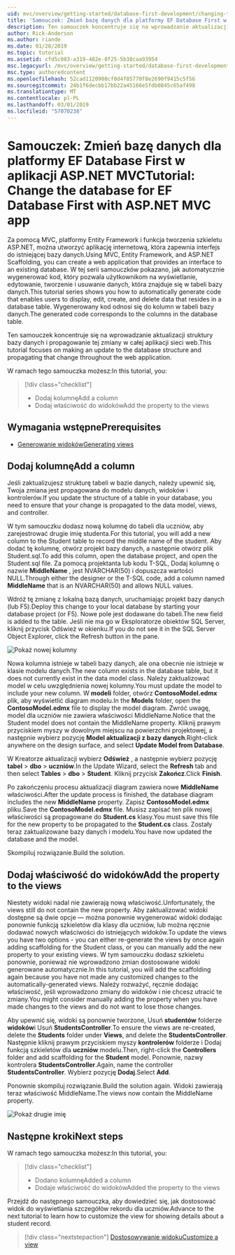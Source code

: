 ```yaml
---
uid: mvc/overview/getting-started/database-first-development/changing-the-database
title: 'Samouczek: Zmień bazę danych dla platformy EF Database First w aplikacji ASP.NET MVC'
description: Ten samouczek koncentruje się na wprowadzanie aktualizacji struktury bazy danych i propagowanie tej zmiany w całej aplikacji sieci web.
author: Rick-Anderson
ms.author: riande
ms.date: 01/28/2019
ms.topic: tutorial
ms.assetid: cfd5c083-a319-482e-8f25-5b38caa93954
msc.legacyurl: /mvc/overview/getting-started/database-first-development/changing-the-database
msc.type: authoredcontent
ms.openlocfilehash: 52cad1120908cf0d4f85770f8e2690f9415c5f56
ms.sourcegitcommit: 24b1f6decbb17bb22a45166e5fdb0845c65af498
ms.translationtype: MT
ms.contentlocale: pl-PL
ms.lasthandoff: 03/01/2019
ms.locfileid: "57070238"
---
```

# <a name="tutorial-change-the-database-for-ef-database-first-with-aspnet-mvc-app"></a><span data-ttu-id="be59e-103">Samouczek: Zmień bazę danych dla platformy EF Database First w aplikacji ASP.NET MVC</span><span class="sxs-lookup"><span data-stu-id="be59e-103">Tutorial: Change the database for EF Database First with ASP.NET MVC app</span></span>

<span data-ttu-id="be59e-104">Za pomocą MVC, platformy Entity Framework i funkcja tworzenia szkieletu ASP.NET, można utworzyć aplikację internetową, która zapewnia interfejs do istniejącej bazy danych.</span><span class="sxs-lookup"><span data-stu-id="be59e-104">Using MVC, Entity Framework, and ASP.NET Scaffolding, you can create a web application that provides an interface to an existing database.</span></span> <span data-ttu-id="be59e-105">W tej serii samouczków pokazano, jak automatycznie wygenerować kod, który pozwala użytkownikom na wyświetlanie, edytowanie, tworzenie i usuwanie danych, która znajduje się w tabeli bazy danych.</span><span class="sxs-lookup"><span data-stu-id="be59e-105">This tutorial series shows you how to automatically generate code that enables users to display, edit, create, and delete data that resides in a database table.</span></span> <span data-ttu-id="be59e-106">Wygenerowany kod odnosi się do kolumn w tabeli bazy danych.</span><span class="sxs-lookup"><span data-stu-id="be59e-106">The generated code corresponds to the columns in the database table.</span></span>

<span data-ttu-id="be59e-107">Ten samouczek koncentruje się na wprowadzanie aktualizacji struktury bazy danych i propagowanie tej zmiany w całej aplikacji sieci web.</span><span class="sxs-lookup"><span data-stu-id="be59e-107">This tutorial focuses on making an update to the database structure and propagating that change throughout the web application.</span></span>

<span data-ttu-id="be59e-108">W ramach tego samouczka możesz:</span><span class="sxs-lookup"><span data-stu-id="be59e-108">In this tutorial, you:</span></span>

> [!div class="checklist"]
> * <span data-ttu-id="be59e-109">Dodaj kolumnę</span><span class="sxs-lookup"><span data-stu-id="be59e-109">Add a column</span></span>
> * <span data-ttu-id="be59e-110">Dodaj właściwość do widoków</span><span class="sxs-lookup"><span data-stu-id="be59e-110">Add the property to the views</span></span>

## <a name="prerequisites"></a><span data-ttu-id="be59e-111">Wymagania wstępne</span><span class="sxs-lookup"><span data-stu-id="be59e-111">Prerequisites</span></span>

* [<span data-ttu-id="be59e-112">Generowanie widoków</span><span class="sxs-lookup"><span data-stu-id="be59e-112">Generating views</span></span>](generating-views.md)

## <a name="add-a-column"></a><span data-ttu-id="be59e-113">Dodaj kolumnę</span><span class="sxs-lookup"><span data-stu-id="be59e-113">Add a column</span></span>

<span data-ttu-id="be59e-114">Jeśli zaktualizujesz strukturę tabeli w bazie danych, należy upewnić się, Twoja zmiana jest propagowana do modelu danych, widoków i kontrolerów.</span><span class="sxs-lookup"><span data-stu-id="be59e-114">If you update the structure of a table in your database, you need to ensure that your change is propagated to the data model, views, and controller.</span></span>

<span data-ttu-id="be59e-115">W tym samouczku dodasz nową kolumnę do tabeli dla uczniów, aby zarejestrować drugie imię studenta.</span><span class="sxs-lookup"><span data-stu-id="be59e-115">For this tutorial, you will add a new column to the Student table to record the middle name of the student.</span></span> <span data-ttu-id="be59e-116">Aby dodać tę kolumnę, otwórz projekt bazy danych, a następnie otwórz plik Student.sql.</span><span class="sxs-lookup"><span data-stu-id="be59e-116">To add this column, open the database project, and open the Student.sql file.</span></span> <span data-ttu-id="be59e-117">Za pomocą projektanta lub kodu T-SQL, Dodaj kolumnę o nazwie **MiddleName** , jest NVARCHAR(50) i dopuszcza wartości NULL.</span><span class="sxs-lookup"><span data-stu-id="be59e-117">Through either the designer or the T-SQL code, add a column named **MiddleName** that is an NVARCHAR(50) and allows NULL values.</span></span>

<span data-ttu-id="be59e-118">Wdróż tę zmianę z lokalną bazą danych, uruchamiając projekt bazy danych (lub F5).</span><span class="sxs-lookup"><span data-stu-id="be59e-118">Deploy this change to your local database by starting your database project (or F5).</span></span> <span data-ttu-id="be59e-119">Nowe pole jest dodawane do tabeli.</span><span class="sxs-lookup"><span data-stu-id="be59e-119">The new field is added to the table.</span></span> <span data-ttu-id="be59e-120">Jeśli nie ma go w Eksploratorze obiektów SQL Server, kliknij przycisk Odśwież w okienku.</span><span class="sxs-lookup"><span data-stu-id="be59e-120">If you do not see it in the SQL Server Object Explorer, click the Refresh button in the pane.</span></span>

![Pokaż nowej kolumny](changing-the-database/_static/image2.png)

<span data-ttu-id="be59e-122">Nowa kolumna istnieje w tabeli bazy danych, ale ona obecnie nie istnieje w klasie modelu danych.</span><span class="sxs-lookup"><span data-stu-id="be59e-122">The new column exists in the database table, but it does not currently exist in the data model class.</span></span> <span data-ttu-id="be59e-123">Należy zaktualizować model w celu uwzględnienia nowej kolumny.</span><span class="sxs-lookup"><span data-stu-id="be59e-123">You must update the model to include your new column.</span></span> <span data-ttu-id="be59e-124">W **modeli** folder, otwórz **ContosoModel.edmx** plik, aby wyświetlić diagram modelu.</span><span class="sxs-lookup"><span data-stu-id="be59e-124">In the **Models** folder, open the **ContosoModel.edmx** file to display the model diagram.</span></span> <span data-ttu-id="be59e-125">Zwróć uwagę, model dla uczniów nie zawiera właściwości MiddleName.</span><span class="sxs-lookup"><span data-stu-id="be59e-125">Notice that the Student model does not contain the MiddleName property.</span></span> <span data-ttu-id="be59e-126">Kliknij prawym przyciskiem myszy w dowolnym miejscu na powierzchni projektowej, a następnie wybierz pozycję **Model aktualizacji z bazy danych**.</span><span class="sxs-lookup"><span data-stu-id="be59e-126">Right-click anywhere on the design surface, and select **Update Model from Database**.</span></span>

<span data-ttu-id="be59e-127">W Kreatorze aktualizacji wybierz **Odśwież** , a następnie wybierz pozycję **tabel** > **dbo** > **uczniów**.</span><span class="sxs-lookup"><span data-stu-id="be59e-127">In the Update Wizard, select the **Refresh** tab and then select **Tables** > **dbo** > **Student**.</span></span> <span data-ttu-id="be59e-128">Kliknij przycisk **Zakończ**.</span><span class="sxs-lookup"><span data-stu-id="be59e-128">Click **Finish**.</span></span>

<span data-ttu-id="be59e-129">Po zakończeniu procesu aktualizacji diagram zawiera nowe **MiddleName** właściwości.</span><span class="sxs-lookup"><span data-stu-id="be59e-129">After the update process is finished, the database diagram includes the new **MiddleName** property.</span></span> <span data-ttu-id="be59e-130">Zapisz **ContosoModel.edmx** pliku.</span><span class="sxs-lookup"><span data-stu-id="be59e-130">Save the **ContosoModel.edmx** file.</span></span> <span data-ttu-id="be59e-131">Musisz zapisać ten plik nowej właściwości są propagowane do **Student.cs** klasy.</span><span class="sxs-lookup"><span data-stu-id="be59e-131">You must save this file for the new property to be propagated to the **Student.cs** class.</span></span> <span data-ttu-id="be59e-132">Zostały teraz zaktualizowane bazy danych i modelu.</span><span class="sxs-lookup"><span data-stu-id="be59e-132">You have now updated the database and the model.</span></span>

<span data-ttu-id="be59e-133">Skompiluj rozwiązanie.</span><span class="sxs-lookup"><span data-stu-id="be59e-133">Build the solution.</span></span>

## <a name="add-the-property-to-the-views"></a><span data-ttu-id="be59e-134">Dodaj właściwość do widoków</span><span class="sxs-lookup"><span data-stu-id="be59e-134">Add the property to the views</span></span>

<span data-ttu-id="be59e-135">Niestety widoki nadal nie zawierają nową właściwość.</span><span class="sxs-lookup"><span data-stu-id="be59e-135">Unfortunately, the views still do not contain the new property.</span></span> <span data-ttu-id="be59e-136">Aby zaktualizować widoki dostępne są dwie opcje — można ponownie wygenerować widoki dodając ponownie funkcją szkieletów dla klasy dla uczniów, lub można ręcznie dodawać nowych właściwości do istniejących widoków.</span><span class="sxs-lookup"><span data-stu-id="be59e-136">To update the views you have two options - you can either re-generate the views by once again adding scaffolding for the Student class, or you can manually add the new property to your existing views.</span></span> <span data-ttu-id="be59e-137">W tym samouczku dodasz szkieletu ponownie, ponieważ nie wprowadzono zmian dostosowane widoki generowane automatycznie.</span><span class="sxs-lookup"><span data-stu-id="be59e-137">In this tutorial, you will add the scaffolding again because you have not made any customized changes to the automatically-generated views.</span></span> <span data-ttu-id="be59e-138">Należy rozważyć, ręcznie dodając właściwość, jeśli wprowadzono zmiany do widoków i nie chcesz utracić te zmiany.</span><span class="sxs-lookup"><span data-stu-id="be59e-138">You might consider manually adding the property when you have made changes to the views and do not want to lose those changes.</span></span>

<span data-ttu-id="be59e-139">Aby upewnić się, widoki są ponownie tworzone, Usuń **studentów** folderze **widoków**i Usuń **StudentsController**.</span><span class="sxs-lookup"><span data-stu-id="be59e-139">To ensure the views are re-created, delete the **Students** folder under **Views**, and delete the **StudentsController**.</span></span> <span data-ttu-id="be59e-140">Następnie kliknij prawym przyciskiem myszy **kontrolerów** folderze i Dodaj funkcją szkieletów dla **uczniów** modelu.</span><span class="sxs-lookup"><span data-stu-id="be59e-140">Then, right-click the **Controllers** folder and add scaffolding for the **Student** model.</span></span> <span data-ttu-id="be59e-141">Ponownie, nazwy kontrolera **StudentsController**.</span><span class="sxs-lookup"><span data-stu-id="be59e-141">Again, name the controller **StudentsController**.</span></span> <span data-ttu-id="be59e-142">Wybierz pozycję **Dodaj**.</span><span class="sxs-lookup"><span data-stu-id="be59e-142">Select **Add**.</span></span>

<span data-ttu-id="be59e-143">Ponownie skompiluj rozwiązanie.</span><span class="sxs-lookup"><span data-stu-id="be59e-143">Build the solution again.</span></span> <span data-ttu-id="be59e-144">Widoki zawierają teraz właściwość MiddleName.</span><span class="sxs-lookup"><span data-stu-id="be59e-144">The views now contain the MiddleName property.</span></span>

![Pokaż drugie imię](changing-the-database/_static/image5.png)

## <a name="next-steps"></a><span data-ttu-id="be59e-146">Następne kroki</span><span class="sxs-lookup"><span data-stu-id="be59e-146">Next steps</span></span>

<span data-ttu-id="be59e-147">W ramach tego samouczka możesz:</span><span class="sxs-lookup"><span data-stu-id="be59e-147">In this tutorial, you:</span></span>

> [!div class="checklist"]
> * <span data-ttu-id="be59e-148">Dodano kolumnę</span><span class="sxs-lookup"><span data-stu-id="be59e-148">Added a column</span></span>
> * <span data-ttu-id="be59e-149">Dodaje właściwość do widoków</span><span class="sxs-lookup"><span data-stu-id="be59e-149">Added the property to the views</span></span>

<span data-ttu-id="be59e-150">Przejdź do następnego samouczka, aby dowiedzieć się, jak dostosować widok do wyświetlania szczegółów rekordu dla uczniów.</span><span class="sxs-lookup"><span data-stu-id="be59e-150">Advance to the next tutorial to learn how to customize the view for showing details about a student record.</span></span>
> [!div class="nextstepaction"]
> [<span data-ttu-id="be59e-151">Dostosowywanie widoku</span><span class="sxs-lookup"><span data-stu-id="be59e-151">Customize a view</span></span>](customizing-a-view.md)